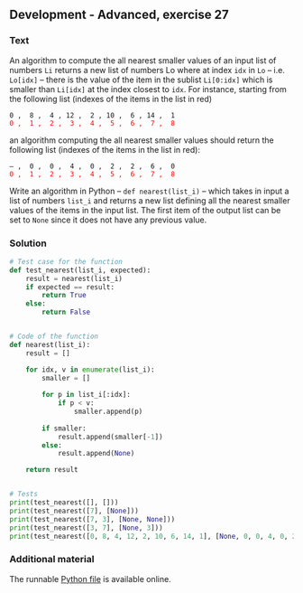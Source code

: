## Development - Advanced, exercise 27

### Text
An algorithm to compute the all nearest smaller values of an input list of numbers `Li` returns a new list of numbers Lo where at index `idx` in `Lo` – i.e. `Lo[idx]` – there is the value of the item in the sublist `Li[0:idx]` which is smaller than `Li[idx]` at the index closest to `idx`. For instance, starting from the following list (indexes of the items in the list in red)

<pre>
<code>0 ,  8 ,  4 , 12 ,  2 , 10 ,  6 , 14 ,  1</code>
<code style="color: red;">0 ,  1 ,  2 ,  3 ,  4 ,  5 ,  6 ,  7 ,  8</code>
</pre>

an algorithm computing the all nearest smaller values should return the following list (indexes of the items in the list in red):

<pre>
<code>– ,  0 ,  0 ,  4 ,  0 ,  2 ,  2 ,  6 ,  0</code>
<code style="color: red;">0 ,  1 ,  2 ,  3 ,  4 ,  5 ,  6 ,  7 ,  8</code>
</pre>

Write an algorithm in Python – `def nearest(list_i)` – which takes in input a list of numbers `list_i` and returns a new list defining all the nearest smaller values of the items in the input list. The first item of the output list can be set to `None` since it does not have any previous value.


### Solution
```python
# Test case for the function
def test_nearest(list_i, expected):
    result = nearest(list_i)
    if expected == result:
        return True
    else:
        return False


# Code of the function
def nearest(list_i):
    result = []

    for idx, v in enumerate(list_i):
        smaller = []
        
        for p in list_i[:idx]:
            if p < v:
                smaller.append(p)
        
        if smaller:
            result.append(smaller[-1])
        else:
            result.append(None)

    return result


# Tests
print(test_nearest([], []))
print(test_nearest([7], [None]))
print(test_nearest([7, 3], [None, None]))
print(test_nearest([3, 7], [None, 3]))
print(test_nearest([0, 8, 4, 12, 2, 10, 6, 14, 1], [None, 0, 0, 4, 0, 2, 2, 6, 0]))
``` 

### Additional material
The runnable [Python file](exercise_28.py) is available online.
